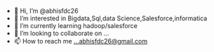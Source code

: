 - 👋 Hi, I’m @abhisfdc26
- 👀 I’m interested in Bigdata,Sql,data Science,Salesforce,informatica
- 🌱 I’m currently learning hadoop/salesforce
- 💞️ I’m looking to collaborate on ...
- 📫 How to reach me ...abhisfdc26@gmail.com

<!---
abhisfdc26/abhisfdc26 is a ✨ special ✨ repository because its `README.md` (this file) appears on your GitHub profile.
You can click the Preview link to take a look at your changes.
--->
